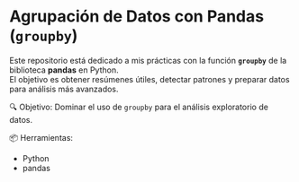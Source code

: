 # Agrupación de Datos con Pandas (`groupby`)

Este repositorio está dedicado a mis prácticas con la función **`groupby`** de la biblioteca **pandas** en Python.  
El objetivo es obtener resúmenes útiles, detectar patrones y preparar datos para análisis más avanzados.

🔍 Objetivo: Dominar el uso de `groupby` para el análisis exploratorio de datos.

📦 Herramientas:  
- Python  
- pandas  

